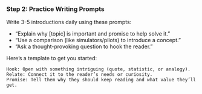 ### **Step 2: Practice Writing Prompts**

Write 3-5 introductions daily using these prompts:

- “Explain why [topic] is important and promise to help solve it.”
- “Use a comparison (like simulators/pilots) to introduce a concept.”
- “Ask a thought-provoking question to hook the reader.”

Here’s a template to get you started:

    Hook: Open with something intriguing (quote, statistic, or analogy).
    Relate: Connect it to the reader’s needs or curiosity.
    Promise: Tell them why they should keep reading and what value they’ll get.
